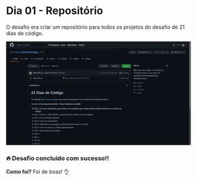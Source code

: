 # Dia 01 - Repositório

O desafio era criar um repositório para todos os projetos do desafio de 21 dias de código.

<img src="./repositório.png" alt="Uma imagem mostrando o repositório criado no dia 01"/>

### 🔥 Desafio concluído com sucesso!!

**Como foi?** Foi de boas! 👌
